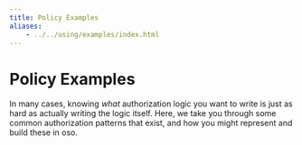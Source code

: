 ```yaml
---
title: Policy Examples
aliases: 
    - ../../using/examples/index.html
---
```


# Policy Examples

In many cases, knowing *what* authorization logic you want to write
is just as hard as actually writing the logic itself. Here, we take you
through some common authorization patterns that exist, and how you
might represent and build these in oso.
<!-- 
## Role-based Access Control (RBAC)

Role-based access control (RBAC) assigns each actor a role.  Instead of granting
permissions to individual actors, they are granted to roles.

Read on to see how to implement RBAC with oso.

## Attribute-based Access Control (ABAC)

Attribute-based access control relies on rich attributes associated with each
actor to make authorization decisions.  This model is often used when RBAC is
not expressive enough, and is a natural extension of RBAC when using oso.

Read on to see how to implement ABAC with oso.

## Using Contextual Information in Authorization

Sometimes an authorization decision will require context beyond the
action, actor, and resource.  This could be information about the HTTP
request, or the environment the application is running in.

Read on to see how to access contextual information within
oso policies.

## Sharing Authorization Rules Across Related Resources

Some applications have common authorization rules that apply to many different
types of resources.  oso policies make it possible to share rules across
related resource types, and override them as needed.

See how to use Resources with Inheritance to implement extensible policies with oso.

## Supporting External and Internal Users

Applications may have multiple types of users.  Frequently, internal user
accounts for support reps, operations teams, or testing.  oso policies can
recognize different user types & apply different rules when necessary, avoiding
the need for multiple authorization systems.

Continue to see how to write policies that distinguish
between multiple users types. -->
